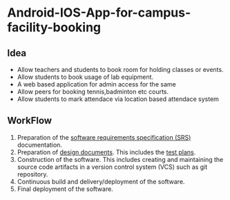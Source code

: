 # Android-IOS-App-for-campus-facility-booking

## Idea
- Allow teachers and students to book room for holding classes or events.
- Allow students to book usage of lab equipment.
- A web based application for admin access for the same
- Allow peers for booking tennis,badminton etc courts.
- Allow students to mark attendace via location based attendace system

## WorkFlow
1. Preparation of the [software requirements specification (SRS)](https://en.wikipedia.org/wiki/Software_requirements_specification) documentation.
2. Preparation of [design documents](https://en.wikipedia.org/wiki/Software_design_description). This includes the [test plans](https://en.wikipedia.org/wiki/Software_test_documentation).
3. Construction of the software. This includes creating and maintaining the source code artifacts in a version control system (VCS) such as git repository.
4. Continuous build and delivery/deployment of the software.
5. Final deployment of the software.


